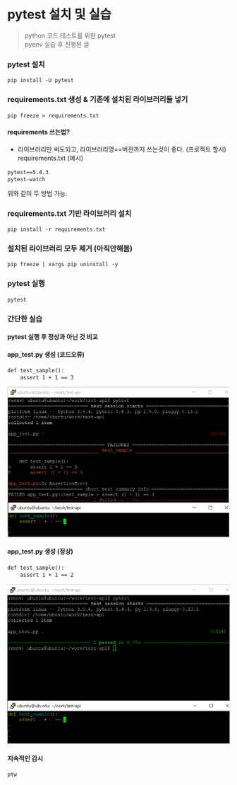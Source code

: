# pytest 설치 및 실습  
> python 코드 테스트를 위한 pytest   
> pyenv 실습 후 진행된 글
  
  
### pytest 설치
~~~
pip install -U pytest
~~~

### requirements.txt 생성 & 기존에 설치된 라이브러리들 넣기
~~~
pip freeze > requirements.txt
~~~

#### requirements 쓰는법?  
 * 라이브러리만 써도되고, 라이브러리명==버젼까지 쓰는것이 좋다. (프로젝트 할시)  
requirements.txt (예시)  
~~~
pytest==5.4.3
pytest-watch
~~~
위와 같이 두 방법 가능.  
 
### requirements.txt 기반 라이브러리 설치
~~~
pip install -r requirements.txt
~~~
 
### 설치된 라이브러리 모두 제거 (아직안해봄)
~~~
pip freeze | xargs pip uninstall -y
~~~
 
### pytest 실행
~~~
pytest
~~~

### 간단한 실습
#### pytest 실행 후 정상과 아닌 것 비교 

#### app_test.py 생성 (코드오류)  
~~~
def test_sample():
    assert 1 + 1 == 3
~~~

![wrong](./wrond_pytest.PNG)


#### app_test.py 생성 (정상)  
~~~
def test_sample():
    assert 1 + 1 == 2
~~~

![clear](./clear_pytest.PNG)


#### 지속적인 감시
~~~
ptw
~~~
